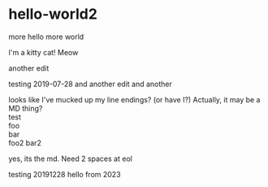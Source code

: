 # hello-world2
more hello more world

I'm a kitty cat! Meow

another edit

testing 2019-07-28
and another edit
and another

looks like I've mucked up my line endings?
(or have I?)
Actually, it may be a MD thing?     
test  
foo  
bar  
foo2
bar2

yes, its the md. Need 2 spaces at eol 

testing 20191228
hello from 2023  







